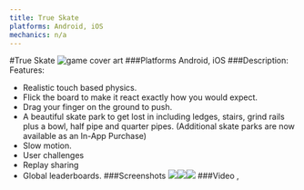 ```yaml
---
title: True Skate
platforms: Android, iOS
mechanics: n/a
---
```

#True Skate
![game cover art](//images.igdb.com/igdb/image/upload/t_cover_big/qyt2b5lfkldtoe1zojsw.jpg "Logo Title Text 1")
###Platforms
Android, iOS
###Description:
Features: 
- Realistic touch based physics. 
- Flick the board to make it react exactly how you would expect. 
- Drag your finger on the ground to push. 
- A beautiful skate park to get lost in including ledges, stairs, grind rails plus a bowl, half pipe and quarter pipes. (Additional skate parks are now available as an In-App Purchase) 
- Slow motion. 
- User challenges 
- Replay sharing 
- Global leaderboards.
###Screenshots
<a target="_blank" href="//images.igdb.com/igdb/image/upload/t_cover_big/evl4bj0ej9nioxrduwfp.jpg"><img src="//images.igdb.com/igdb/image/upload/t_thumb/evl4bj0ej9nioxrduwfp.jpg"/></a><a target="_blank" href="//images.igdb.com/igdb/image/upload/t_cover_big/yg3r1sfuj5esnzxkqlza.jpg"><img src="//images.igdb.com/igdb/image/upload/t_thumb/yg3r1sfuj5esnzxkqlza.jpg"/></a><a target="_blank" href="//images.igdb.com/igdb/image/upload/t_cover_big/kixc4mnlicxwwjl80xhm.jpg"><img src="//images.igdb.com/igdb/image/upload/t_thumb/kixc4mnlicxwwjl80xhm.jpg"/></a>
###Video
,
